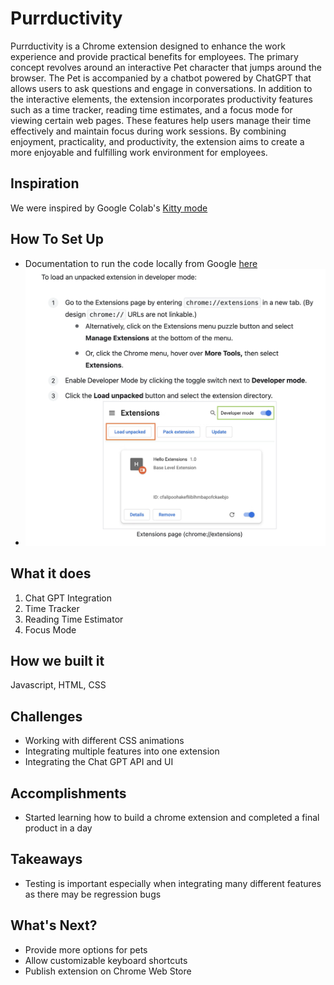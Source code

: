 # Purrductivity

Purrductivity is a Chrome extension designed to enhance the work experience and provide practical benefits for employees. The primary concept revolves around an interactive Pet character that jumps around the browser. The Pet is accompanied by a chatbot powered by ChatGPT that allows users to ask questions and engage in conversations. In addition to the interactive elements, the extension incorporates productivity features such as a time tracker, reading time estimates, and a focus mode for viewing certain web pages. These features help users manage their time effectively and maintain focus during work sessions. By combining enjoyment, practicality, and productivity, the extension aims to create a more enjoyable and fulfilling work environment for employees.

## Inspiration
We were inspired by Google Colab's [Kitty mode](https://twitter.com/i/status/1148286772863856642)

## How To Set Up

- Documentation to run the code locally from Google [here](https://developer.chrome.com/docs/extensions/mv3/getstarted/development-basics/#load-unpacked)
- ![Setup](doc-image/1.png)

## What it does
1. Chat GPT Integration
2. Time Tracker
3. Reading Time Estimator
4. Focus Mode

## How we built it
Javascript, HTML, CSS

## Challenges
- Working with different CSS animations
- Integrating multiple features into one extension
- Integrating the Chat GPT API and UI

## Accomplishments
- Started learning how to build a chrome extension and completed a final product in a day 

## Takeaways
- Testing is important especially when integrating many different features as there may be regression bugs

## What's Next?
- Provide more options for pets 
- Allow customizable keyboard shortcuts
- Publish extension on Chrome Web Store
